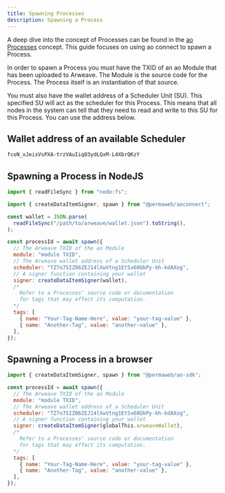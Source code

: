 ```yaml
---
title: Spawning Processes
description: Spawning a Process
---
```


A deep dive into the concept of Processes can be found in the [ao Processes](../../concepts/processes.md) concept. This guide focuses on using ao connect to spawn a Process.

In order to spawn a Process you must have the TXID of an ao Module that has been uploaded to Arweave. The Module is the source code for the Process. The Process itself is an instantiation of that source.

You must also have the wallet address of a Scheduler Unit (SU). This specified SU will act as the scheduler for this Process. This means that all nodes in the system can tell that they need to read and write to this SU for this Process. You can use the address below.

## Wallet address of an available Scheduler

```sh
fcoN_xJeisVsPXA-trzVAuIiqO3ydLQxM-L4XbrQKzY
```

## Spawning a Process in NodeJS

```js
import { readFileSync } from "node:fs";

import { createDataItemSigner, spawn } from "@permaweb/aoconnect";

const wallet = JSON.parse(
  readFileSync("/path/to/arweave/wallet.json").toString(),
);

const processId = await spawn({
  // The Arweave TXID of the ao Module
  module: "module TXID",
  // The Arweave wallet address of a Scheduler Unit
  scheduler: "TZ7o7SIZ06ZEJ14lXwVtng1EtSx60QkPy-kh-kdAXog",
  // A signer function containing your wallet
  signer: createDataItemSigner(wallet),
  /*
    Refer to a Processes' source code or documentation
    for tags that may effect its computation.
  */
  tags: [
    { name: "Your-Tag-Name-Here", value: "your-tag-value" },
    { name: "Another-Tag", value: "another-value" },
  ],
});
```

## Spawning a Process in a browser

```js
import { createDataItemSigner, spawn } from "@permaweb/ao-sdk";

const processId = await spawn({
  // The Arweave TXID of the ao Module
  module: "module TXID",
  // The Arweave wallet address of a Scheduler Unit
  scheduler: "TZ7o7SIZ06ZEJ14lXwVtng1EtSx60QkPy-kh-kdAXog",
  // A signer function containing your wallet
  signer: createDataItemSigner(globalThis.arweaveWallet),
  /*
    Refer to a Processes' source code or documentation
    for tags that may effect its computation.
  */
  tags: [
    { name: "Your-Tag-Name-Here", value: "your-tag-value" },
    { name: "Another-Tag", value: "another-value" },
  ],
});
```
